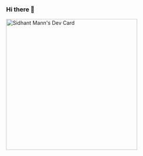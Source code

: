 ### Hi there 👋

<!--
**sidmann/sidmann** is a ✨ _special_ ✨ repository because its `README.md` (this file) appears on your GitHub profile.

Here are some ideas to get you started:

- 🔭 I’m currently working on ...
- 🌱 I’m currently learning ...
- 👯 I’m looking to collaborate on ...
- 🤔 I’m looking for help with ...
- 💬 Ask me about ...
- 📫 How to reach me: ...
- 😄 Pronouns: ...
- ⚡ Fun fact: ...
-->

<a href="https://app.daily.dev/sidmann"><img src="https://api.daily.dev/devcards/v2/taHdQy2U2shigIAwPHCmX.png?type=default&r=9hq" width="356" alt="Sidhant Mann's Dev Card"/></a>
